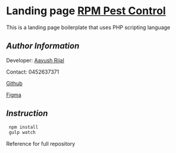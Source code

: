 # Landing page [RPM Pest Control](https://www.aiims.com.au)

This is a landing page boilerplate that uses PHP scripting language

## _Author Information_

Developer: [Aayush Rijal](https://www.aayushrijal.info)

Contact: 0452637371

[Github](https://github.com/aayushrijal91/rpmpestcontrol)

[Figma](https://www.figma.com/file/6bxzoMUivJ2I8gKKjbI0AP/Landing-pages?node-id=0%3A1&mode=dev)

## _Instruction_

```bash
 npm install
 gulp watch
 ```

Reference for full repository
